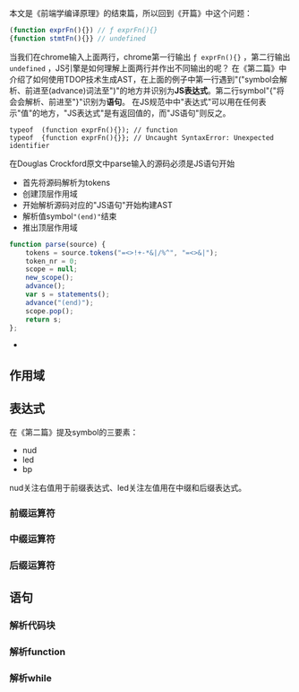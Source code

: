 本文是《前端学编译原理》的结束篇，所以回到《开篇》中这个问题：
```javascript
(function exprFn(){}) // ƒ exprFn(){}
{function stmtFn(){}} // undefined
```
当我们在chrome输入上面两行，chrome第一行输出 `ƒ exprFn(){}` ，第二行输出 `undefined` ，JS引擎是如何理解上面两行并作出不同输出的呢？
在《第二篇》中介绍了如何使用TDOP技术生成AST，在上面的例子中第一行遇到"("symbol会解析、前进至(advance)词法至")"的地方并识别为**JS表达式**。第二行symbol"{"将会会解析、前进至"}"识别为**语句**。
在JS规范中中"表达式"可以用在任何表示"值"的地方，"JS表达式"是有返回值的，而"JS语句"则反之。

```javacript
typeof  (function exprFn(){}); // function
typeof  {function exprFn(){}}; // Uncaught SyntaxError: Unexpected identifier
```

在Douglas Crockford原文中parse输入的源码必须是JS语句开始
- 首先将源码解析为tokens
- 创建顶层作用域
- 开始解析源码对应的"JS语句"开始构建AST
- 解析值symbol`"(end)"`结束
- 推出顶层作用域
```javascript
function parse(source) {
    tokens = source.tokens("=<>!+-*&|/%^", "=<>&|");
    token_nr = 0;
    scope = null;
    new_scope();
    advance();
    var s = statements();
    advance("(end)");
    scope.pop();
    return s;
};
```
- 

## 作用域



## 表达式
在《第二篇》提及symbol的三要素：
- nud
- led
- bp

nud关注右值用于前缀表达式、led关注左值用在中缀和后缀表达式。


### 前缀运算符


### 中缀运算符

### 后缀运算符

## 语句

### 解析代码块

### 解析function

### 解析while


